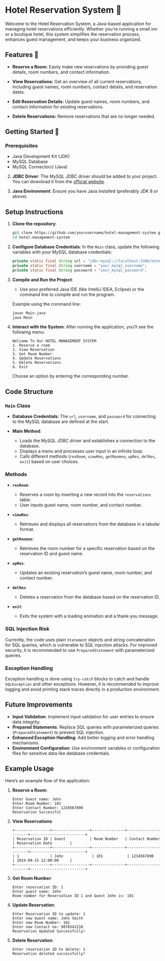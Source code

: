 # Hotel Reservation System 🏨

Welcome to the Hotel Reservation System, a Java-based application for managing hotel reservations efficiently. Whether you're running a small inn or a boutique hotel, this system simplifies the reservation process, enhances guest management, and keeps your business organized.

## Features 🌟

- **Reserve a Room:** Easily make new reservations by providing guest details, room numbers, and contact information.

- **View Reservations:** Get an overview of all current reservations, including guest names, room numbers, contact details, and reservation dates.

- **Edit Reservation Details:** Update guest names, room numbers, and contact information for existing reservations.

- **Delete Reservations:** Remove reservations that are no longer needed.

## Getting Started 🚀

### Prerequisites

- Java Development Kit (JDK)
- MySQL Database
- MySQL Connector/J (Java)


2. **JDBC Driver**: The MySQL JDBC driver should be added to your project. You can download it from the [official website](https://dev.mysql.com/downloads/connector/j/).

3. **Java Environment**: Ensure you have Java installed (preferably JDK 8 or above).

## Setup Instructions

1. **Clone the repository**:
   ```bash
   git clone https://github.com/yourusername/hotel-management-system.git
   cd hotel-management-system
   ```

2. **Configure Database Credentials**:
   In the `Main` class, update the following variables with your MySQL database credentials:
   ```java
   private static final String url = "jdbc:mysql://localhost:3306/hotel_db";
   private static final String username = "your_mysql_username";
   private static final String password = "your_mysql_password";
   ```

3. **Compile and Run the Project**:
   - Use your preferred Java IDE (like IntelliJ IDEA, Eclipse) or the command line to compile and run the program.

   Example using the command line:
   ```bash
   javac Main.java
   java Main
   ```

4. **Interact with the System**:
   After running the application, you'll see the following menu:
   
   ```
   Welcome To Our HOTEL MANAGEMENT SYSTEM
   1. Reserve a room
   2. View Reservation
   3. Get Room Number
   4. Update Reservations
   5. Delete Reservations
   6. Exit
   ```

   Choose an option by entering the corresponding number.

## Code Structure

### `Main` Class

- **Database Credentials**: The `url`, `username`, and `password` for connecting to the MySQL database are defined at the start.
  
- **Main Method**:
  - Loads the MySQL JDBC driver and establishes a connection to the database.
  - Displays a menu and processes user input in an infinite loop.
  - Calls different methods (`resRoom`, `viewRes`, `getRoomno`, `upRes`, `delRes`, `exit`) based on user choices.

### Methods

- **`resRoom`**: 
  - Reserves a room by inserting a new record into the `reservations` table.
  - User inputs guest name, room number, and contact number.

- **`viewRes`**: 
  - Retrieves and displays all reservations from the database in a tabular format.

- **`getRoomno`**: 
  - Retrieves the room number for a specific reservation based on the reservation ID and guest name.

- **`upRes`**: 
  - Updates an existing reservation’s guest name, room number, and contact number.

- **`delRes`**: 
  - Deletes a reservation from the database based on the reservation ID.

- **`exit`**: 
  - Exits the system with a loading animation and a thank-you message.

### SQL Injection Risk
Currently, the code uses plain `Statement` objects and string concatenation for SQL queries, which is vulnerable to SQL injection attacks. For improved security, it is recommended to use `PreparedStatement` with parameterized queries.

### Exception Handling
Exception handling is done using `try-catch` blocks to catch and handle `SQLException` and other exceptions. However, it is recommended to improve logging and avoid printing stack traces directly in a production environment.

## Future Improvements

- **Input Validation**: Implement input validation for user entries to ensure data integrity.
- **Prepared Statements**: Replace SQL queries with parameterized queries (`PreparedStatement`) to prevent SQL injection.
- **Enhanced Exception Handling**: Add better logging and error handling mechanisms.
- **Environment Configuration**: Use environment variables or configuration files for sensitive data like database credentials.

## Example Usage

Here’s an example flow of the application:

1. **Reserve a Room**:
   ```
   Enter Guest name: John
   Enter Room Number: 101
   Enter Contact Number: 1234567890
   Reservation Successful
   ```

2. **View Reservations**:
   ```
   +----------------+-----------------+---------------+----------------------+-------------------------+
   | Reservation ID | Guest           | Room Number   | Contact Number       | Reservation Date        |
   +----------------+-----------------+---------------+----------------------+-------------------------+
   | 1              | John             | 101           | 1234567890           | 2024-09-21 12:00:00     |
   +----------------+-----------------+---------------+----------------------+-------------------------+
   ```

3. **Get Room Number**:
   ```
   Enter reservation ID: 1
   Enter guest name: John
   Room number for Reservation ID 1 and Guest John is: 101
   ```

4. **Update Reservation**:
   ```
   Enter Reservation ID to update: 1
   Enter new Guest name: John Smith
   Enter new Room Number: 102
   Enter new Contact no: 9876543210
   Reservation Updated Successfully!
   ```

5. **Delete Reservation**:
   ```
   Enter reservation ID to delete: 1
   Reservation deleted successfully!
   ```

